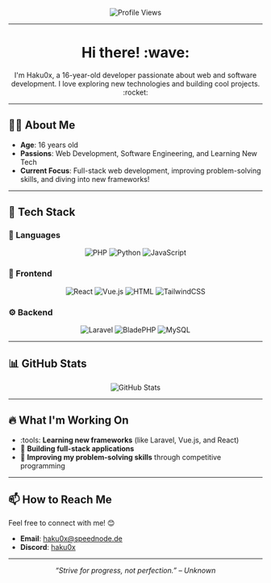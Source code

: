 <p align="center">
  <img src="https://komarev.com/ghpvc/?username=haku0x&label=Profile%20Views&color=blue&style=flat" alt="Profile Views" />
</p>

---

<h1 align="center">Hi there! :wave:</h1>

<p align="center">
  I'm Haku0x, a 16-year-old developer passionate about web and software development. I love exploring new technologies and building cool projects. :rocket:
</p>

---

## :technologist: About Me

- **Age**: 16 years old
- **Passions**: Web Development, Software Engineering, and Learning New Tech
- **Current Focus**: Full-stack web development, improving problem-solving skills, and diving into new frameworks!

---

## :rocket: Tech Stack

### :pushpin: Languages
<p align="center">
  <img src="https://img.shields.io/badge/PHP-777BB4?style=for-the-badge&logo=php&logoColor=white" alt="PHP" />
  <img src="https://img.shields.io/badge/Python-3776AB?style=for-the-badge&logo=python&logoColor=white" alt="Python" />
  <img src="https://img.shields.io/badge/JavaScript-F7DF1E?style=for-the-badge&logo=javascript&logoColor=black" alt="JavaScript" />
</p>

### :art: Frontend
<p align="center">
  <img src="https://img.shields.io/badge/React-61DAFB?style=for-the-badge&logo=react&logoColor=black" alt="React" />
  <img src="https://img.shields.io/badge/Vue.js-4FC08D?style=for-the-badge&logo=vue.js&logoColor=white" alt="Vue.js" />
  <img src="https://img.shields.io/badge/HTML-E34F26?style=for-the-badge&logo=html5&logoColor=white" alt="HTML" />
  <img src="https://img.shields.io/badge/TailwindCSS-06B6D4?style=for-the-badge&logo=tailwindcss&logoColor=white" alt="TailwindCSS" />
</p>

### ⚙ Backend
<p align="center">
  <img src="https://img.shields.io/badge/Laravel-F55247?style=for-the-badge&logo=laravel&logoColor=white" alt="Laravel" />
  <img src="https://img.shields.io/badge/BladePHP-FF2D20?style=for-the-badge&logo=laravel&logoColor=white" alt="BladePHP" />
  <img src="https://img.shields.io/badge/MySQL-4479A1?style=for-the-badge&logo=mysql&logoColor=white" alt="MySQL" />
</p>

---

## :bar_chart: GitHub Stats

<p align="center">
  <img src="https://github-readme-stats.vercel.app/api?username=haku0x&show_icons=true&theme=radical" alt="GitHub Stats" />
</p>

---

## :fire: What I'm Working On

- :tools: **Learning new frameworks** (like Laravel, Vue.js, and React)
- :rocket: **Building full-stack applications**
- :brain: **Improving my problem-solving skills** through competitive programming

---

## :mailbox: How to Reach Me

Feel free to connect with me! :blush:  
- **Email**: [haku0x@speednode.de](mailto:haku0x@speednode.de)
- **Discord**: [haku0x](https://discord.com/users/haku0x)


---

<p align="center">
  <i>“Strive for progress, not perfection.” – Unknown</i>
</p>


